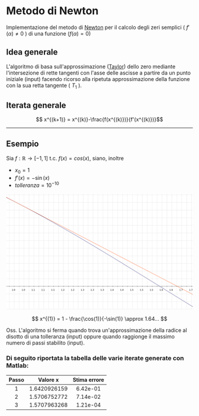 # Metodo di Newton

Implementazione del metodo di [Newton](https://it.wikipedia.org/wiki/Isaac_Newton) per il calcolo degli zeri semplici ( $f'(\alpha) \not = 0$ ) di una funzione $(f(\alpha) = 0)$

## Idea generale
L'algoritmo di basa sull'approssimazione ([Taylor](https://it.wikipedia.org/wiki/Teorema_di_Taylor)) dello zero mediante l'intersezione di rette tangenti con l'asse delle ascisse a partire da un punto iniziale (input) facendo ricorso alla ripetuta approssimazione della funzione con la sua retta tangente ( $T_1$ ).  
## Iterata generale

$$ x^{(k+1)} = x^{(k)}-\frac{f(x^{(k)})}{f'(x^{(k)})}$$ 


----

## Esempio 

Sia $f: \mathbb{R} \longrightarrow [-1, 1]$ t.c. $f(x) = cos(x)$,
siano, inoltre 
* $x_0 = 1$
* $f'(x) = -\sin(x)$
* $tolleranza = 10^{-10}$

<div align="center"><img src="img/cos.png" /></div>

$$ x^{(1)} = 1 - \frac{\cos(1)}{-\sin(1)} \approx 1.64... $$

Oss. L'algoritmo si ferma quando trova un'approssimazione della radice al disotto di una tolleranza (input) oppure quando raggionge il massimo numero di passi stabilito (input).

### Di seguito riportata la tabella delle varie iterate generate con Matlab:

| Passo |    Valore x    | Stima errore  |
|:----: |      :----:    |    :----:     |
| 1     | 1.6420926159   | 6.42e-01      |
| 2     | 1.5706752772   | 7.14e-02      |
| 3     | 1.5707963268   | 1.21e-04      |
